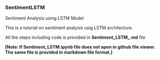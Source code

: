 ### SentimentLSTM
Sentiment Analysis using LSTM Model

This is a tutorial on sentiment analysis usig LSTM architecture.

All the steps including code is provided in **Sentiment_LSTM_.md** file

**[Note: If Sentiment_LSTM.ipynb file does not open in github file viewer. The same file is provided in markdown file format.]**

